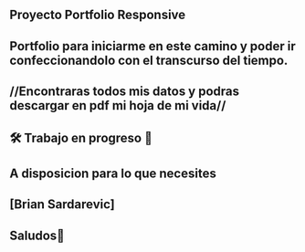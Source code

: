 ## Proyecto Portfolio Responsive

## Portfolio para iniciarme en este camino y poder ir confeccionandolo con el transcurso del tiempo.

## //Encontraras todos mis datos y podras descargar en pdf mi hoja de mi vida//

## 🛠 Trabajo en progreso 🔧

## A disposicion para lo que necesites

## [Brian Sardarevic]

## Saludos🙂